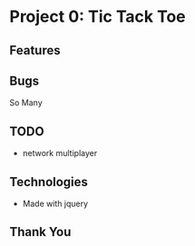# Project 0: Tic Tack Toe

## Features

## Bugs

So Many

## TODO
- network multiplayer

## Technologies
- Made with jquery

## Thank You
